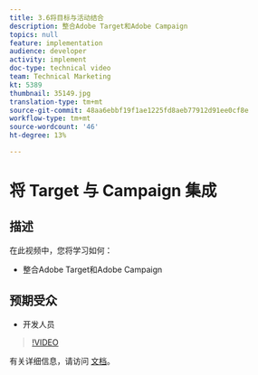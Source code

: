 ```yaml
---
title: 3.6将目标与活动结合
description: 整合Adobe Target和Adobe Campaign
topics: null
feature: implementation
audience: developer
activity: implement
doc-type: technical video
team: Technical Marketing
kt: 5389
thumbnail: 35149.jpg
translation-type: tm+mt
source-git-commit: 48aa6ebbf19f1ae1225fd8aeb77912d91ee0cf8e
workflow-type: tm+mt
source-wordcount: '46'
ht-degree: 13%

---
```



# 将 Target 与 Campaign 集成

## 描述

在此视频中，您将学习如何：

* 整合Adobe Target和Adobe Campaign

## 预期受众

* 开发人员

>[!VIDEO](https://video.tv.adobe.com/v/35149/?quality=12)

有关详细信息，请访问 [文档](https://docs.adobe.com/content/help/en/target/using/integrate/campaign-and-target.html)。

